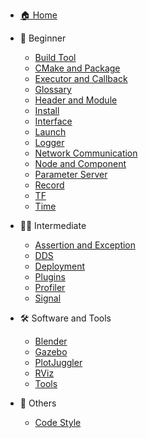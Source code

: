 - [:house: Home](/)

- :child: Beginner
    - [Build Tool](Beginner/Build%20Tool.md)
    - [CMake and Package](Beginner/CMake%20and%20Package.md)
    - [Executor and Callback](Beginner/Executor%20and%20Callback.md)
    - [Glossary](Beginner/Glossary.md)
    - [Header and Module](Beginner/Header%20and%20Module.md)
    - [Install](Beginner/Install.md)
    - [Interface](Beginner/Interface.md)
    - [Launch](Beginner/Launch.md)
    - [Logger](Beginner/Logger.md)
    - [Network Communication](Beginner/Network.md)
    - [Node and Component](Beginner/Node%20and%20Component.md)
    - [Parameter Server](Beginner/Parameter%20Server.md)
    - [Record](Beginner/Record.md)
    - [TF](Beginner/TF.md)
    - [Time](Beginner/Time.md)

- :student: Intermediate
    - [Assertion and Exception](Intermediate/Assertion%20and%20Exception.md)
    - [DDS](Intermediate/DDS.md)
    - [Deployment](Intermediate/Deployment.md)
    - [Plugins](Intermediate/Plugins.md)
    - [Profiler](Intermediate/Profiler.md)
    - [Signal](Intermediate/Signal.md)

- :hammer_and_wrench: Software and Tools
    - [Blender](Software%20and%20Tools/Blender.md) 
    - [Gazebo](Software%20and%20Tools/Gazebo.md)
    - [PlotJuggler](Software%20and%20Tools/PlotJuggler.md)
    - [RViz](Software%20and%20Tools/RViz.md) 
    - [Tools](Software%20and%20Tools/Tools.md)

- :memo: Others
    - [Code Style](Others/Code%20Style.md)